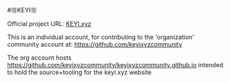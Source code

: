 #🉑KEYI🉑

Official project URL:
[KEYI.xyz](http://keyi.xyz)

This is an individual account, for contributing to the 'organization' community account at: https://github.com/keyixyzcommunity

The org account hosts https://github.com/keyixyzcommunity/keyixyzcommunity.github.io intended to hold the source+tooling for the keyi.xyz website

